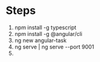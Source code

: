# Steps
1. npm install -g typescript
2. npm install -g @angular/cli
3. ng new angular-task
4. ng serve | ng serve --port 9001
5. 